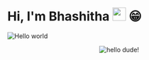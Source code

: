 # Hi, I'm Bhashitha <img src="https://raw.githubusercontent.com/MartinHeinz/MartinHeinz/master/wave.gif" width="30px"> 😁
<img src="https://raw.githubusercontent.com/sagar-viradiya/sagar-viradiya/master/resources/banner.png" alt="Hello world">
<p align="center"> <img src="https://komarev.com/ghpvc/?username=saku97&color=brightgreen" alt="hello dude!" /> </p>
